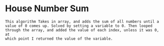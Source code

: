 # House Number Sum
	This algorithm Takes in array, and adds the sum of all numbers until a 		
	value of 0 comes up. Solved by setting a variable to 0. Then looped 			
	through the array, and added the value of each index, unless it was 0, at 		
	which point I returned the value of the variable. 
